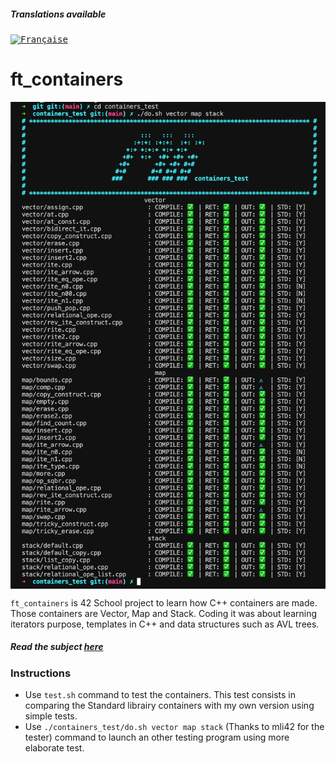 ##### _Translations available_
<kbd>[<img title="Française" alt="Française" src="https://cdn.staticaly.com/gh/hjnilsson/country-flags/master/svg/fr.svg" width="22">](README_translation/README.md)</kbd>
#

# ft_containers

<img align="center" src="screenshot.png" alt="Screenshot of the tester" />

``ft_containers`` is 42 School project to learn how C++ containers are made.
Those containers are Vector, Map and Stack.
Coding it was about learning iterators purpose, templates in C++ and data structures such as AVL trees.
##### _Read the subject [here](subjects/en.subject.pdf)_

### Instructions

* Use ``test.sh`` command to test the containers. This test consists in comparing the Standard librairy containers with my own version using simple tests.
* Use ``./containers_test/do.sh vector map stack`` (Thanks to mli42 for the tester) command to launch an other testing program using more elaborate test.